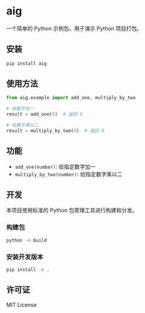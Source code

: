# aig

一个简单的 Python 示例包，用于演示 Python 项目打包。

## 安装

```bash
pip install aig
```

## 使用方法

```python
from aig.example import add_one, multiply_by_two

# 给数字加一
result = add_one(5)  # 返回 6

# 给数字乘以二
result = multiply_by_two(4)  # 返回 8
```

## 功能

- `add_one(number)`: 给指定数字加一
- `multiply_by_two(number)`: 给指定数字乘以二

## 开发

本项目使用标准的 Python 包管理工具进行构建和分发。

### 构建包

```bash
python -m build
```

### 安装开发版本

```bash
pip install -e .
```

## 许可证

MIT License